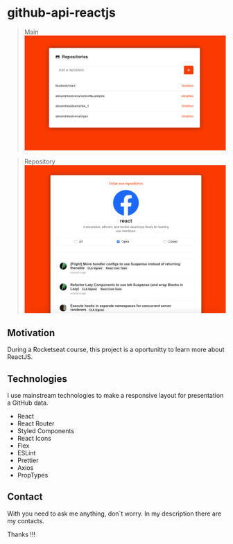 # github-api-reactjs

>Main
![Main](./images/01.png)

>Repository
![Repository](./images/02.png)

## Motivation

During a Rocketseat course, this project is a oportunitty to learn more about ReactJS.

## Technologies

I use mainstream technologies to make a responsive layout for presentation a GitHub data.

- React
- React Router
- Styled Components
- React Icons
- Flex
- ESLint
- Prettier
- Axios
- PropTypes

## Contact

With you need to ask me anything, don`t worry. In my description there are my contacts.

Thanks !!!
